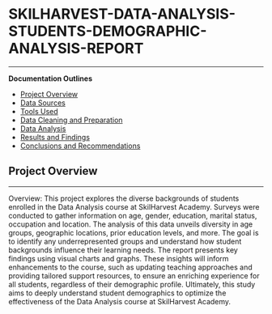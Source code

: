 # SKILHARVEST-DATA-ANALYSIS-STUDENTS-DEMOGRAPHIC-ANALYSIS-REPORT
---

**Documentation Outlines**

- [Project Overview](#project-overview)
- [Data Sources](#data-sources)
- [Tools Used](#tools-used)
- [Data Cleaning and Preparation](#data-cleaning-and-preparation)
- [Data Analysis](#data-analysis)
- [Results and Findings](#results-and-findings)
- [Conclusions and Recommendations](#conclusions-and-recommendations)

## Project Overview
---
Overview:
This project explores the diverse backgrounds of students enrolled in the Data Analysis course at SkilHarvest Academy. Surveys were conducted to gather information on age, gender, education, marital status, occupation and location. The analysis of this data unveils diversity in age groups, geographic locations, prior education levels, and more. The goal is to identify any underrepresented groups and understand how student backgrounds influence their learning needs. The report presents key findings using visual charts and graphs. These insights will inform enhancements to the course, such as updating teaching approaches and providing tailored support resources, to ensure an enriching experience for all students, regardless of their demographic profile. Ultimately, this study aims to deeply understand student demographics to optimize the effectiveness of the Data Analysis course at SkilHarvest Academy.

